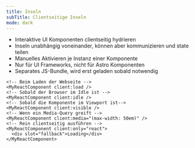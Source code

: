 ```yaml
---
title: Inseln
subTitle: Clientseitige Inseln
mode: dark
---
```


- Interaktive UI Komponenten clientseitig hydrieren
- Inseln unabhängig voneinander, können aber kommunizieren und state teilen
- Manuelles Aktivieren je Instanz einer Komponente
- Nur für UI Frameworks, nicht für Astro Komponenten
- Separates JS-Bundle, wird erst geladen sobald notwendig

```astro
<!-- Beim Laden der Webseite -->
<MyReactComponent client:load />
<!-- Sobald der Browser im Idle ist -->
<MyReactComponent client:idle />
<!-- Sobald die Komponente im Viewport ist-->
<MyReactComponent client:visible />
<!-- Wenn ein Media-Query greift -->
<MyReactComponent client:media="(max-width: 50em)" />
<!-- Rein clientseitig ausführen -->
<MyReactComponent client:only="react">
  <div slot="fallback">Loading</div>
</MyReactComponent>
```
